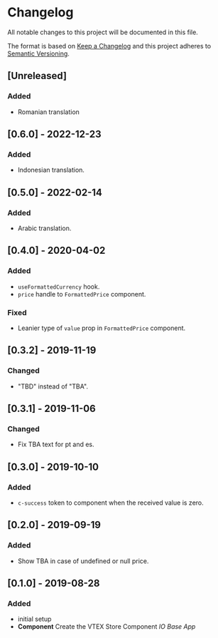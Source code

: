 # Changelog

All notable changes to this project will be documented in this file.

The format is based on [Keep a Changelog](http://keepachangelog.com/en/1.0.0/)
and this project adheres to [Semantic Versioning](http://semver.org/spec/v2.0.0.html).

## [Unreleased]

### Added
- Romanian translation

## [0.6.0] - 2022-12-23

### Added
- Indonesian translation.

## [0.5.0] - 2022-02-14

### Added
- Arabic translation.

## [0.4.0] - 2020-04-02
### Added
- `useFormattedCurrency` hook.
- `price` handle to `FormattedPrice` component.

### Fixed
- Leanier type of `value` prop in `FormattedPrice` component.

## [0.3.2] - 2019-11-19
### Changed
- "TBD" instead of "TBA".

## [0.3.1] - 2019-11-06
### Changed
- Fix TBA text for pt and es.

## [0.3.0] - 2019-10-10
### Added
- `c-success` token to component when the received value is zero.

## [0.2.0] - 2019-09-19
### Added
- Show TBA in case of undefined or null price.

## [0.1.0] - 2019-08-28
### Added
- initial setup
- **Component** Create the VTEX Store Component _IO Base App_
